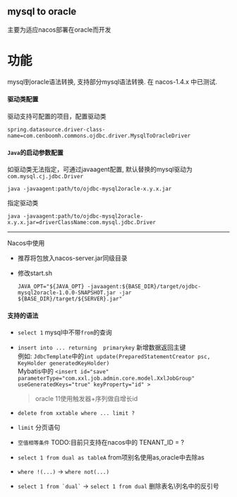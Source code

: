 ## mysql to oracle

主要为适应nacos部署在oracle而开发

# 功能
  mysql到oracle语法转换, 支持部分mysql语法转换.
  在 nacos-1.4.x 中已测试.
  
#### 驱动类配置
  驱动支持可配置的项目，配置驱动类
  ```
  spring.datasource.driver-class-name=com.cenboomh.commons.ojdbc.driver.MysqlToOracleDriver
  ```
  
#### `Java`的启动参数配置  
  如驱动类无法指定，可通过javaagent配置, 默认替换的mysql驱动为```com.mysql.cj.jdbc.Driver```
  ```
  java -javaagent:path/to/ojdbc-mysql2oracle-x.y.x.jar
  ```
  
  指定驱动类
  ```
  java -javaagent:path/to/ojdbc-mysql2oracle-x.y.x.jar=driverClassName:com.mysql.jdbc.Driver
  ```

----
  
  Nacos中使用
  - 推荐将包放入nacos-server.jar同级目录
  - 修改start.sh 
  
    ``` JAVA_OPT="${JAVA_OPT} -javaagent:${BASE_DIR}/target/ojdbc-mysql2oracle-1.0.0-SNAPSHOT.jar -jar ${BASE_DIR}/target/${SERVER}.jar" ```

#### 支持的语法
- ```select 1``` mysql中不带```from```的查询
- ```insert into ... returning  primarykey```  新增数据返回主键
 <br> 例如: ```JdbcTemplate```中的```int update(PreparedStatementCreator psc, KeyHolder generatedKeyHolder)```
 <br> Mybatis中的  ```<insert id="save" parameterType="com.xxl.job.admin.core.model.XxlJobGroup" useGeneratedKeys="true" keyProperty="id" >``` 
  
    > oracle 11使用触发器+序列做自增长id

- ```delete from xxtable where ... limit ? ```
- ```limit``` 分页语句
- ```空值相等条件``` TODO:目前只支持在nacos中的 TENANT_ID = ?
- ```select 1 from dual as tableA``` from项别名使用as,oracle中去除as
- ```where !(...)``` -> ```where not(...)```
- ``` select 1 from `dual` ``` -> ``` select 1 from dual ``` 删除表名\列名中的反引号

